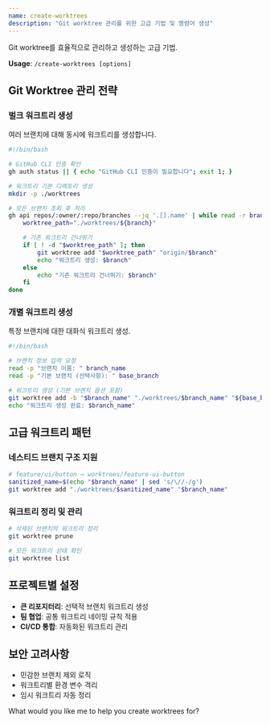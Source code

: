 ```yaml
---
name: create-worktrees
description: "Git worktree 관리를 위한 고급 기법 및 명령어 생성"
---
```


Git worktree를 효율적으로 관리하고 생성하는 고급 기법.

**Usage**: `/create-worktrees [options]`

## Git Worktree 관리 전략

### 벌크 워크트리 생성

여러 브랜치에 대해 동시에 워크트리를 생성합니다.

```bash
#!/bin/bash

# GitHub CLI 인증 확인
gh auth status || { echo "GitHub CLI 인증이 필요합니다"; exit 1; }

# 워크트리 기본 디렉토리 생성
mkdir -p ./worktrees

# 모든 브랜치 조회 후 처리
gh api repos/:owner/:repo/branches --jq '.[].name' | while read -r branch; do
    worktree_path="./worktrees/${branch}"

    # 기존 워크트리 건너뛰기
    if [ ! -d "$worktree_path" ]; then
        git worktree add "$worktree_path" "origin/$branch"
        echo "워크트리 생성: $branch"
    else
        echo "기존 워크트리 건너뛰기: $branch"
    fi
done
```

### 개별 워크트리 생성

특정 브랜치에 대한 대화식 워크트리 생성.

```bash
#!/bin/bash

# 브랜치 정보 입력 요청
read -p "브랜치 이름: " branch_name
read -p "기본 브랜치 (선택사항): " base_branch

# 워크트리 생성 (기본 브랜치 옵션 포함)
git worktree add -b "$branch_name" "./worktrees/$branch_name" "${base_branch:-HEAD}"
echo "워크트리 생성 완료: $branch_name"
```

## 고급 워크트리 패턴

### 네스티드 브랜치 구조 지원

```bash
# feature/ui/button → worktrees/feature-ui-button
sanitized_name=$(echo "$branch_name" | sed 's/\//-/g')
git worktree add "./worktrees/$sanitized_name" "$branch_name"
```

### 워크트리 정리 및 관리

```bash
# 삭제된 브랜치의 워크트리 정리
git worktree prune

# 모든 워크트리 상태 확인
git worktree list
```

## 프로젝트별 설정

- **큰 리포지터리**: 선택적 브랜치 워크트리 생성
- **팀 협업**: 공통 워크트리 네이밍 규칙 적용
- **CI/CD 통합**: 자동화된 워크트리 관리

## 보안 고려사항

- 민감한 브랜치 제외 로직
- 워크트리별 환경 변수 격리
- 임시 워크트리 자동 정리

What would you like me to help you create worktrees for?
